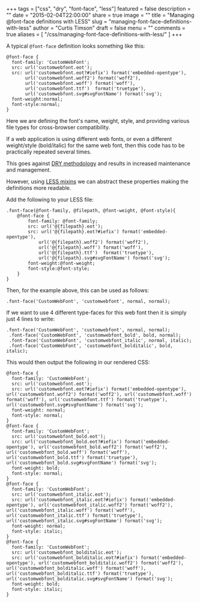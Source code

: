 +++
tags = ["css", "dry", "font-face", "less"]
featured = false
description = ""
date = "2015-02-04T22:00:00"
share = true
image = ""
title = "Managing @font-face definitions with LESS"
slug = "managing-font-face-definitions-with-less"
author = "Curtis Timson"
draft = false
menu = ""
comments = true
aliases = [
    "/css/managing-font-face-definitions-with-less/"
]
+++

A typical `@font-face` definition looks something like this:

    @font-face {
      font-family: 'CustomWebFont';
      src: url('customwebfont.eot');
      src: url('customwebfont.eot?#iefix') format('embedded-opentype'),
           url('customwebfont.woff2') format('woff2'),
           url('customwebfont.woff') format('woff'),
           url('customwebfont.ttf')  format('truetype'),
           url('customwebfont.svg#svgFontName') format('svg');
      font-weight:normal;
      font-style:normal;
    }

Here we are defining the font's name, weight, style, and providing various file types for cross-browser compatibility.

If a web application is using different web fonts, or even a different weight/style (bold/italic) for the same web font, then this code has to be practically repeated several times.

This goes against <a href="http://en.wikipedia.org/wiki/Don%27t_repeat_yourself">DRY methodology</a> and results in increased maintenance and management.

However, using <a href="http://lesscss.org/features/#mixins-feature">LESS mixins</a> we can abstract these properties making the definitions more readable.

Add the following to your LESS file:

    .font-face(@font-family, @filepath, @font-weight, @font-style){
        @font-face {
            font-family: @font-family;
            src: url('@{filepath}.eot');
            src: url('@{filepath}.eot?#iefix') format('embedded-opentype'),
                url('@{filepath}.woff2') format('woff2'),
                url('@{filepath}.woff') format('woff'),
                url('@{filepath}.ttf')  format('truetype'),
                url('@{filepath}.svg#svgFontName') format('svg');
            font-weight:@font-weight;
            font-style:@font-style;
        }
    }

Then, for the example above, this can be used as follows:

    .font-face('CustomWebFont', 'customwebfont', normal, normal);

If we want to use 4 different type-faces for this web font then it is simply just 4 lines to write:

    .font-face('CustomWebFont', 'customwebfont', normal, normal);
     .font-face('CustomWebFont', 'customwebfont_bold', bold, normal);
     .font-face('CustomWebFont', 'customwebfont_italic', normal, italic);
     .font-face('CustomWebFont', 'customwebfont_bolditalic', bold, italic);

This would then output the following in our rendered CSS:

    @font-face {
      font-family: 'CustomWebFont';
      src: url('customwebfont.eot');
      src: url('customwebfont.eot?#iefix') format('embedded-opentype'), url('customwebfont.woff2') format('woff2'), url('customwebfont.woff') format('woff'), url('customwebfont.ttf') format('truetype'), url('customwebfont.svg#svgFontName') format('svg');
      font-weight: normal;
      font-style: normal;
    }
    @font-face {
      font-family: 'CustomWebFont';
      src: url('customwebfont_bold.eot');
      src: url('customwebfont_bold.eot?#iefix') format('embedded-opentype'), url('customwebfont_bold.woff2') format('woff2'), url('customwebfont_bold.woff') format('woff'), url('customwebfont_bold.ttf') format('truetype'), url('customwebfont_bold.svg#svgFontName') format('svg');
      font-weight: bold;
      font-style: normal;
    }
    @font-face {
      font-family: 'CustomWebFont';
      src: url('customwebfont_italic.eot');
      src: url('customwebfont_italic.eot?#iefix') format('embedded-opentype'), url('customwebfont_italic.woff2') format('woff2'), url('customwebfont_italic.woff') format('woff'), url('customwebfont_italic.ttf') format('truetype'), url('customwebfont_italic.svg#svgFontName') format('svg');
      font-weight: normal;
      font-style: italic;
    }
    @font-face {
      font-family: 'CustomWebFont';
      src: url('customwebfont_bolditalic.eot');
      src: url('customwebfont_bolditalic.eot?#iefix') format('embedded-opentype'), url('customwebfont_bolditalic.woff2') format('woff2'), url('customwebfont_bolditalic.woff') format('woff'), url('customwebfont_bolditalic.ttf') format('truetype'), url('customwebfont_bolditalic.svg#svgFontName') format('svg');
      font-weight: bold;
      font-style: italic;
    }
